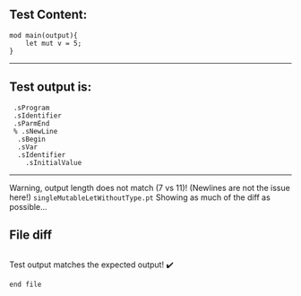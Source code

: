 
Test Content: 
-------------------------
```
mod main(output){
    let mut v = 5;
}
```
------------------------
Test output is: 
-------------------------
```
 .sProgram
 .sIdentifier
 .sParmEnd
 % .sNewLine
  .sBegin
  .sVar
  .sIdentifier
    .sInitialValue

```
------------------------
Warning, output length does not match (7 vs 11)!  (Newlines are not the issue here!) `singleMutableLetWithoutType.pt`
Showing as much of the diff as possible...

File diff
-------------------------
```diff

```
Test output matches the expected output! :heavy_check_mark:

```
end file
